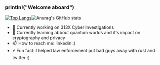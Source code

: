 ### println!("Welcome aboard")
[![Top Langs](https://github-readme-stats.vercel.app/api/top-langs/?username=dalmoveras&layout=compact)](https://github.com/anuraghazra/github-readme-stats)![Anurag's GitHub stats](https://github-readme-stats.vercel.app/api?username=dalmoveras&hide=contribs)

- 🔭 Currently working on 313X Cyber Investigations
- 🌱 Currently learning abbout quantum worlds and it's impact on cryptography and privacy
- 📫 How to reach me: linkedin :)
- ⚡ Fun fact: I helped law enforcement put bad guys away with rust and twitter :)
